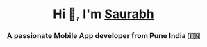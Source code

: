 <h1 align="center">Hi 👋, I'm <a href="https://github.com/Danilo7945" target="blank">
Saurabh</a></h1>
<h3 align="center">A passionate Mobile App developer from Pune India &#127470;&#127475</h3>
